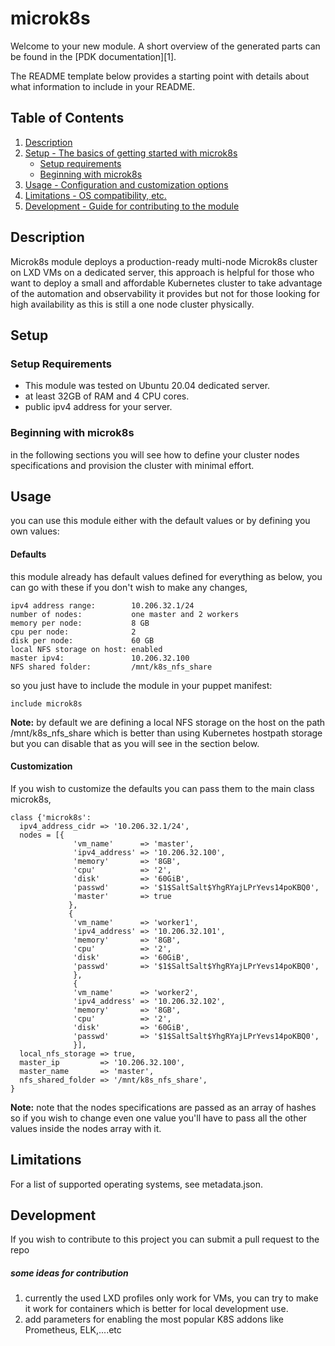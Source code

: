 # microk8s

Welcome to your new module. A short overview of the generated parts can be found
in the [PDK documentation][1].

The README template below provides a starting point with details about what
information to include in your README.

## Table of Contents

1. [Description](#description)
2. [Setup - The basics of getting started with microk8s](#setup)
    * [Setup requirements](#setup-requirements)
    * [Beginning with microk8s](#beginning-with-microk8s)
3. [Usage - Configuration and customization options](#usage)
4. [Limitations - OS compatibility, etc.](#limitations)
5. [Development - Guide for contributing to the module](#development)

## Description

Microk8s module deploys a production-ready multi-node Microk8s cluster on LXD VMs on a dedicated server, this approach is helpful for those who want to deploy a small and affordable Kubernetes cluster to take advantage of the automation and observability it provides but not for those looking for high availability as this is still a one node cluster physically.

## Setup

### Setup Requirements

* This module was tested on Ubuntu 20.04 dedicated server.
* at least 32GB of RAM and 4 CPU cores.
* public ipv4 address for your server.

### Beginning with microk8s

in the following sections you will see how to define your cluster nodes specifications and provision the cluster with minimal effort.

## Usage

you can use this module either with the default values or by defining you own values:

#### Defaults

this module already has default values defined for everything as below, you can go with these if you don't wish to make any changes,

    ipv4 address range:        10.206.32.1/24
    number of nodes:           one master and 2 workers
    memory per node:           8 GB
    cpu per node:              2
    disk per node:             60 GB
    local NFS storage on host: enabled
    master ipv4:               10.206.32.100
    NFS shared folder:         /mnt/k8s_nfs_share

so you just have to include the module in your puppet manifest:

`include microk8s`

**Note:** by default we are defining a local NFS storage on the host on the path /mnt/k8s_nfs_share which is better than using Kubernetes hostpath storage but you can disable that as you will see in the section below.

#### Customization

If you wish to customize the defaults you can pass them to the main class microk8s,

```puppet
class {'microk8s': 
  ipv4_address_cidr => '10.206.32.1/24',
  nodes = [{
              'vm_name'      => 'master',
              'ipv4_address' => '10.206.32.100',
              'memory'       => '8GB',
              'cpu'          => '2',
              'disk'         => '60GiB',
              'passwd'       => '$1$SaltSalt$YhgRYajLPrYevs14poKBQ0',
              'master'       => true
             },
             {
              'vm_name'      => 'worker1',
              'ipv4_address' => '10.206.32.101',
              'memory'       => '8GB',
              'cpu'          => '2',
              'disk'         => '60GiB',
              'passwd'       => '$1$SaltSalt$YhgRYajLPrYevs14poKBQ0',
              },
              {
              'vm_name'      => 'worker2',
              'ipv4_address' => '10.206.32.102',
              'memory'       => '8GB',
              'cpu'          => '2',
              'disk'         => '60GiB',
              'passwd'       => '$1$SaltSalt$YhgRYajLPrYevs14poKBQ0',
              }],
  local_nfs_storage => true,
  master_ip         => '10.206.32.100',
  master_name       => 'master',
  nfs_shared_folder => '/mnt/k8s_nfs_share',
}
```

**Note:** note that the nodes specifications are passed as an array of hashes so if you wish to change even one value you'll have to pass all the other values inside the nodes array with it.

## Limitations

For a list of supported operating systems, see metadata.json.

## Development

If you wish to contribute to this project you can submit a pull request to the repo

##### some ideas for contribution

1. currently the used LXD profiles only work for VMs, you can try to make it work for containers which is better for local development use.
2. add parameters for enabling the most popular K8S addons like Prometheus, ELK,....etc

